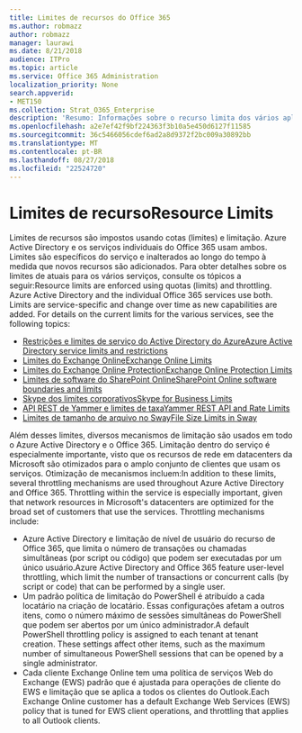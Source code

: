```yaml
---
title: Limites de recursos do Office 365
ms.author: robmazz
author: robmazz
manager: laurawi
ms.date: 8/21/2018
audience: ITPro
ms.topic: article
ms.service: Office 365 Administration
localization_priority: None
search.appverid:
- MET150
ms.collection: Strat_O365_Enterprise
description: 'Resumo: Informações sobre o recurso limita dos vários aplicativos dentro do Office 365.'
ms.openlocfilehash: a2e7ef42f9bf224363f3b10a5e450d6127f11585
ms.sourcegitcommit: 36c5466056cdef6ad2a8d9372f2bc009a30892bb
ms.translationtype: MT
ms.contentlocale: pt-BR
ms.lasthandoff: 08/27/2018
ms.locfileid: "22524720"
---
```

# <a name="resource-limits"></a><span data-ttu-id="02fc3-103">Limites de recurso</span><span class="sxs-lookup"><span data-stu-id="02fc3-103">Resource Limits</span></span>

<span data-ttu-id="02fc3-p101">Limites de recursos são impostos usando cotas (limites) e limitação. Azure Active Directory e os serviços individuais do Office 365 usam ambos. Limites são específicos do serviço e inalterados ao longo do tempo à medida que novos recursos são adicionados. Para obter detalhes sobre os limites de atuais para os vários serviços, consulte os tópicos a seguir:</span><span class="sxs-lookup"><span data-stu-id="02fc3-p101">Resource limits are enforced using quotas (limits) and throttling. Azure Active Directory and the individual Office 365 services use both. Limits are service-specific and change over time as new capabilities are added. For details on the current limits for the various services, see the following topics:</span></span>
- [<span data-ttu-id="02fc3-108">Restrições e limites de serviço do Active Directory do Azure</span><span class="sxs-lookup"><span data-stu-id="02fc3-108">Azure Active Directory service limits and restrictions</span></span>](https://msdn.microsoft.com/en-us/library/azure/dn764971.aspx)
- [<span data-ttu-id="02fc3-109">Limites do Exchange Online</span><span class="sxs-lookup"><span data-stu-id="02fc3-109">Exchange Online Limits</span></span>](https://technet.microsoft.com/en-us/library/exchange-online-limits.aspx)
- [<span data-ttu-id="02fc3-110">Limites do Exchange Online Protection</span><span class="sxs-lookup"><span data-stu-id="02fc3-110">Exchange Online Protection Limits</span></span>](https://technet.microsoft.com/en-us/library/exchange-online-protection-limits.aspx)
- [<span data-ttu-id="02fc3-111">Limites de software do SharePoint Online</span><span class="sxs-lookup"><span data-stu-id="02fc3-111">SharePoint Online software boundaries and limits</span></span>](https://support.office.com/article/SharePoint-Online-software-boundaries-and-limits-8F34FF47-B749-408B-ABC0-B605E1F6D498)
- [<span data-ttu-id="02fc3-112">Skype dos limites corporativos</span><span class="sxs-lookup"><span data-stu-id="02fc3-112">Skype for Business Limits</span></span>](https://technet.microsoft.com/en-us/library/skype-for-business-online-limits.aspx)
- [<span data-ttu-id="02fc3-113">API REST de Yammer e limites de taxa</span><span class="sxs-lookup"><span data-stu-id="02fc3-113">Yammer REST API and Rate Limits</span></span>](https://developer.yammer.com/docs/rest-api-rate-limits)
- [<span data-ttu-id="02fc3-114">Limites de tamanho de arquivo no Sway</span><span class="sxs-lookup"><span data-stu-id="02fc3-114">File Size Limits in Sway</span></span>](https://support.office.com/article/File-size-limits-in-Sway-4db21bc6-b42b-499f-9272-66e089db109f)

<span data-ttu-id="02fc3-p102">Além desses limites, diversos mecanismos de limitação são usados em todo o Azure Active Directory e o Office 365. Limitação dentro do serviço é especialmente importante, visto que os recursos de rede em datacenters da Microsoft são otimizados para o amplo conjunto de clientes que usam os serviços. Otimização de mecanismos incluem:</span><span class="sxs-lookup"><span data-stu-id="02fc3-p102">In addition to these limits, several throttling mechanisms are used throughout Azure Active Directory and Office 365. Throttling within the service is especially important, given that network resources in Microsoft's datacenters are optimized for the broad set of customers that use the services. Throttling mechanisms include:</span></span>
- <span data-ttu-id="02fc3-118">Azure Active Directory e limitação de nível de usuário do recurso de Office 365, que limita o número de transações ou chamadas simultâneas (por script ou código) que podem ser executadas por um único usuário.</span><span class="sxs-lookup"><span data-stu-id="02fc3-118">Azure Active Directory and Office 365 feature user-level throttling, which limit the number of transactions or concurrent calls (by script or code) that can be performed by a single user.</span></span>
- <span data-ttu-id="02fc3-p103">Um padrão política de limitação do PowerShell é atribuído a cada locatário na criação de locatário. Essas configurações afetam a outros itens, como o número máximo de sessões simultâneas do PowerShell que podem ser abertos por um único administrador.</span><span class="sxs-lookup"><span data-stu-id="02fc3-p103">A default PowerShell throttling policy is assigned to each tenant at tenant creation. These settings affect other items, such as the maximum number of simultaneous PowerShell sessions that can be opened by a single administrator.</span></span>
- <span data-ttu-id="02fc3-121">Cada cliente Exchange Online tem uma política de serviços Web do Exchange (EWS) padrão que é ajustada para operações de cliente do EWS e limitação que se aplica a todos os clientes do Outlook.</span><span class="sxs-lookup"><span data-stu-id="02fc3-121">Each Exchange Online customer has a default Exchange Web Services (EWS) policy that is tuned for EWS client operations, and throttling that applies to all Outlook clients.</span></span>

